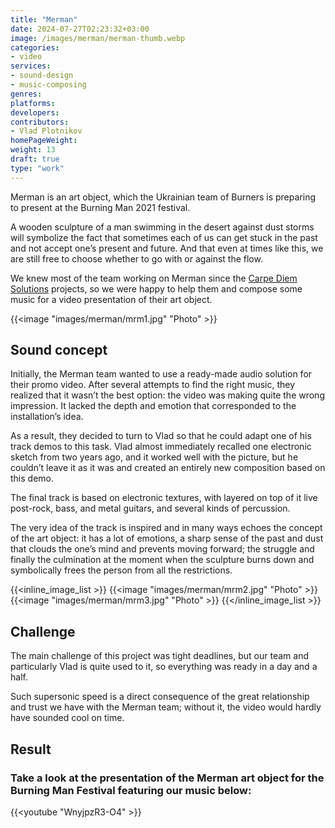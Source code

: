 ```yaml
---
title: "Merman"
date: 2024-07-27T02:23:32+03:00
image: /images/merman/merman-thumb.webp
categories:
- video
services:
- sound-design
- music-composing
genres:
platforms:
developers:
contributors:
- Vlad Plotnikov
homePageWeight:
weight: 13
draft: true
type: "work"
---
```


Merman is an art object, which the Ukrainian team of Burners is preparing to present at the Burning Man 2021 festival.

A wooden sculpture of a man swimming in the desert against dust storms will symbolize the fact that sometimes each of us can get stuck in the past and not accept one’s present and future. And that even at times like this, we are still free to choose whether to go with or against the flow.

We knew most of the team working on Merman since the [Carpe Diem Solutions](/works/carpe-diem-solutions) projects, so we were happy to help them and compose some music for a video presentation of their art object.

{{<image "images/merman/mrm1.jpg" "Photo"  >}}

## Sound concept

Initially, the Merman team wanted to use a ready-made audio solution for their promo video. After several attempts to find the right music, they realized that it wasn’t the best option: the video was making quite the wrong impression. It lacked the depth and emotion that corresponded to the installation’s idea.

As a result, they decided to turn to Vlad so that he could adapt one of his track demos to this task. Vlad almost immediately recalled one electronic sketch from two years ago, and it worked well with the picture, but he couldn’t leave it as it was and created an entirely new composition based on this demo.

The final track is based on electronic textures, with layered on top of it live post-rock, bass, and metal guitars, and several kinds of percussion.

The very idea of the track is inspired and in many ways echoes the concept of the art object: it has a lot of emotions, a sharp sense of the past and dust that clouds the one’s mind and prevents moving forward; the struggle and finally the culmination at the moment when the sculpture burns down and symbolically frees the person from all the restrictions.

{{<inline_image_list >}}
{{<image "images/merman/mrm2.jpg" "Photo"  >}}
{{<image "images/merman/mrm3.jpg" "Photo"  >}}
{{</inline_image_list >}}

## Challenge

The main challenge of this project was tight deadlines, but our team and particularly Vlad is quite used to it, so everything was ready in a day and a half.

Such supersonic speed is a direct consequence of the great relationship and trust we have with the Merman team; without it, the video would hardly have sounded cool on time.

## Result

### Take a look at the presentation of the Merman art object for the Burning Man Festival featuring our music below:

{{<youtube "WnyjpzR3-O4" >}}
